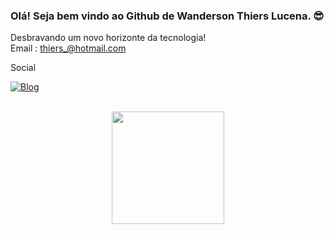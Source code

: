 
### Olá! Seja bem vindo ao Github de Wanderson Thiers Lucena. 😎

Desbravando um novo horizonte da tecnologia!</br>
Email : thiers_@hotmail.com 
 <br/>
 
 
Social</br>

[![Blog](https://img.shields.io/badge/LinkedIn-0077B5?style=for-the-badge&logo=linkedin&logoColor=white)](https://www.linkedin.com/in/wanderson-lucena-97413815b/)

</br>
<div align="center">
  <a href="https://github.com/WThiersLucena">

  
  <img height="180em" src="https://github-readme-stats.vercel.app/api/top-langs/?username=WThiersLucena&layout=compact&langs_count=7&theme=dracula"/>
</div>
